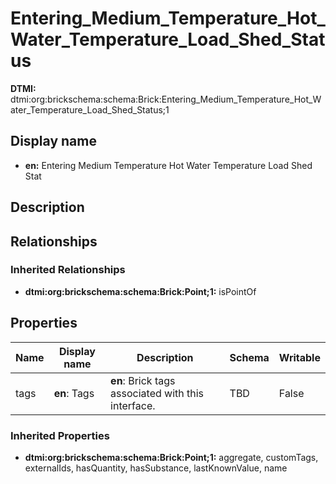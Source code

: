 # Entering_Medium_Temperature_Hot_Water_Temperature_Load_Shed_Status
**DTMI:** dtmi:org:brickschema:schema:Brick:Entering_Medium_Temperature_Hot_Water_Temperature_Load_Shed_Status;1
## Display name
- **en:** Entering Medium Temperature Hot Water Temperature Load Shed Stat
## Description
## Relationships
### Inherited Relationships
* **dtmi:org:brickschema:schema:Brick:Point;1:** isPointOf
## Properties
|Name|Display name|Description|Schema|Writable|
|-|-|-|-|-|
|tags|**en**: Tags|**en**: Brick tags associated with this interface.|TBD|False|
### Inherited Properties
* **dtmi:org:brickschema:schema:Brick:Point;1:** aggregate, customTags, externalIds, hasQuantity, hasSubstance, lastKnownValue, name
